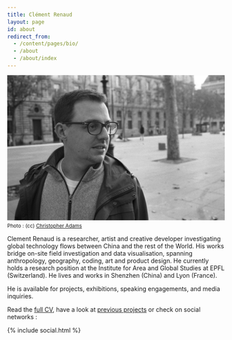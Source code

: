 ```yaml
---
title: Clément Renaud
layout: page
id: about
redirect_from:
  - /content/pages/bio/
  - /about
  - /about/index
---
```


![](/uploads/ClementRenaud_by_ChrisAdams.jpg)
<small style="text-align:right">
  Photo : (cc) [Christopher Adams](http://chris.raysend.com)
</small>

Clement Renaud is a researcher, artist and creative developer investigating global technology flows between China and the rest of the World. His works bridge on-site field investigation and data visualisation, spanning anthropology, geography, coding, art and product design. He currently holds a research position at the Institute for Area and Global Studies at EPFL (Switzerland). He lives and works in Shenzhen (China) and Lyon (France).

He is available for projects, exhibitions, speaking engagements, and media inquiries.

Read the [full CV](/cv), have a look at [previous projects](/portfolio) or check on social networks :


{% include social.html %}

